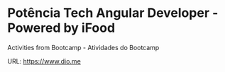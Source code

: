 # Potência Tech Angular Developer - Powered by iFood
Activities from Bootcamp - Atividades do Bootcamp

URL: https://www.dio.me
